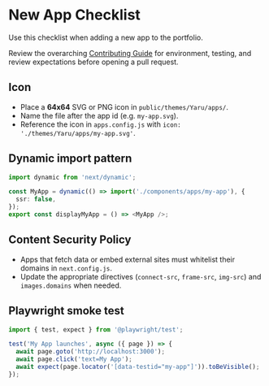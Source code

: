 # New App Checklist

Use this checklist when adding a new app to the portfolio.

Review the overarching [Contributing Guide](../CONTRIBUTING.md) for environment, testing, and review expectations before opening a pull request.

## Icon

- Place a **64x64** SVG or PNG icon in `public/themes/Yaru/apps/`.
- Name the file after the app id (e.g. `my-app.svg`).
- Reference the icon in `apps.config.js` with `icon: './themes/Yaru/apps/my-app.svg'`.

## Dynamic import pattern

```ts
import dynamic from 'next/dynamic';

const MyApp = dynamic(() => import('./components/apps/my-app'), {
  ssr: false,
});
export const displayMyApp = () => <MyApp />;
```

## Content Security Policy

- Apps that fetch data or embed external sites must whitelist their domains in `next.config.js`.
- Update the appropriate directives (`connect-src`, `frame-src`, `img-src`) and `images.domains` when needed.

## Playwright smoke test

```ts
import { test, expect } from '@playwright/test';

test('My App launches', async ({ page }) => {
  await page.goto('http://localhost:3000');
  await page.click('text=My App');
  await expect(page.locator('[data-testid="my-app"]')).toBeVisible();
});
```
